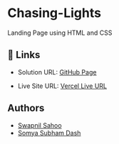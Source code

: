 # Chasing-Lights
Landing Page using HTML and CSS

## 🔗 Links

- Solution URL: [GitHub Page](https://swapnil0601.github.io/Chasing-Lights/)

- Live Site URL: [Vercel Live URL](https://chasing-lights.vercel.app/)

## Authors

- [Swapnil Sahoo](https://github.com/swapnil0601)
- [Somya Subham Dash](https://github.com/somyasubham9)